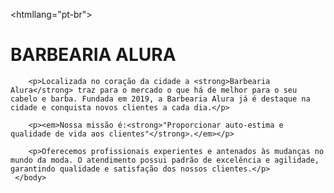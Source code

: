 <!doctype html>
<htmllang="pt-br">
    <head>
        <meta charset="UTF-8"> 
        <title>barbearia alura</title>
    </head>
    <body>
        <h1>BARBEARIA ALURA</h1>
  
        <p>Localizada no coração da cidade a <strong>Barbearia Alura</strong> traz para o mercado o que há de melhor para o seu cabelo e barba. Fundada em 2019, a Barbearia Alura já é destaque na cidade e conquista novos clientes a cada dia.</p>

        <p><em>Nossa missão é:<strong>"Proporcionar auto-estima e qualidade de vida aos clientes"</strong>.</em></p>

        <p>Oferecemos profissionais experientes e antenados às mudanças no mundo da moda. O atendimento possui padrão de excelência e agilidade, garantindo qualidade e satisfação dos nossos clientes.</p>  
     </body>  
</html>
